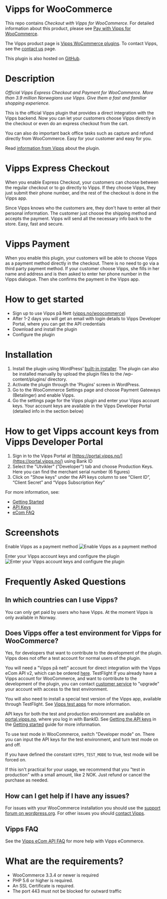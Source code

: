 # Vipps for WooCommerce

This repo contains *Checkout with Vipps for WooCommerce*. For detailed information about this product, please see 
[Pay with Vipps for WooCommerce](https://wordpress.org/plugins/woo-vipps/).

The Vipps product page is [Vipps WoCommerce plugins](https://www.vipps.no/produkter-og-tjenester/bedrift/ta-betalt-paa-nett/ta-betalt-paa-nett/woocommerce/).
To contact Vipps, see the [contact us](https://developer.vippsmobilepay.com/docs/vipps-developers/contact/) page.

This plugin is also hosted on [GitHub](https://github.com/vippsas/vipps-woocommerce).

# Description

*Official Vipps Express Checkout and Payment for WooCommerce. More than 3.9 million Norwegians use Vipps. Give them a fast and familiar shopping experience.*

This is the official Vipps plugin that provides a direct integration with the Vipps backend. Now you can let your customers choose Vipps directly in the checkout or even do an express checkout from the cart.

You can also do important back office tasks such as capture and refund directly from WooCommerce. Easy for your customer and easy for you.

Read [information from Vipps](https://www.vipps.no/produkter-og-tjenester/bedrift/ta-betalt-paa-nett/ta-betalt-paa-nett/woocommerce/) about the plugin.

# Vipps Express Checkout

When you enable Express Checkout, your customers can choose between the regular checkout or to go directly to Vipps. If they choose Vipps, they just submit their phone number, and the rest of the checkout is done in the Vipps app.

Since Vipps knows who the customers are, they don't have to enter all their personal information. The customer just choose the shipping method and accepts the payment. Vipps will send all the necessary info back to the store. Easy, fast and secure.

# Vipps Payment

When you enable this plugin, your customers will be able to choose Vipps as a payment method directly in the checkout. There is no need to go via a third party payment method. If your customer choose Vipps, she fills in her name and address and is then asked to enter her phone number in the Vipps dialogue. Then she confirms the payment in the Vipps app.

# How to get started

* Sign up to use Vipps på Nett ([vipps.no/woocommerce](https://www.vipps.no/produkter-og-tjenester/bedrift/ta-betalt-paa-nett/ta-betalt-paa-nett/woocommerce/))
* After 1-2 days you will get an email with login details to Vipps Developer Portal, where you can get the API credentials
* Download and install the plugin
* Configure the plugin

# Installation

1. Install the plugin using WordPress’ [built-in installer](https://codex.wordpress.org/Managing_Plugins#Installing_Plugins). The plugin can also be installed manually by upload the plugin files to the /wp-content/plugins/ directory.
2. Activate the plugin through the 'Plugins' screen in WordPress.
3. Go to the WooCommerce Settings page and choose Payment Gateways (Betalinger) and enable Vipps.
4. Go the settings page for the Vipps plugin and enter your Vipps account keys. Your account keys are available in the Vipps Developer Portal (detailed info in the section below)

# How to get Vipps account keys from Vipps Developer Portal

1. Sign in to the Vipps Portal at [https://portal.vipps.no/](https://portal.vipps.no/) using Bank ID
2. Select the "Utvikler" ("Developer") tab and choose Production Keys. Here you can find the merchant serial number (6 figures)
3. Click on "Show keys" under the API keys column to see “Client ID”, “Client Secret” and “Vipps Subscription Key”

For more information, see:
* [Getting Started](https://developer.vippsmobilepay.com/docs/vipps-developers/vipps-getting-started)
* [API Keys](https://developer.vippsmobilepay.com/docs/vipps-developers/common-topics/api-keys)
* [eCom FAQ](https://developer.vippsmobilepay.com/docs/APIs/ecom-api/vipps-ecom-api-faq)

# Screenshots
Enable Vipps as a payment method
![Enable Vipps as a payment method](https://raw.github.com/vippsas/vipps-woocommerce/master/wp-org-assets/screenshot-1.png?raw=true "Enable Vipps as a payment method.")

Enter your Vipps account keys and configure the plugin
![Enter your Vipps account keys and configure the plugin](https://raw.github.com/vippsas/vipps-woocommerce/master/wp-org-assets/screenshot-2.png?raw=true "Enter your Vipps account keys and configure the plugin")

# Frequently Asked Questions

## In which countries can I use Vipps?

You can only get paid by users who have Vipps. At the moment Vipps is only available in Norway.

## Does Vipps offer a test environment for Vipps for WooCommerce?

Yes, for developers that want to contribute to the development of the plugin.
Vipps does not offer a test account for normal users of the plugin.

You will need a "Vipps på nett" account for direct integration with the Vipps
eCom API v2, which can be ordered
[here](https://vipps.no/produkter-og-tjenester/bedrift/ta-betalt-paa-nett/ta-betalt-paa-nett/).
TestFlight
If you already have a Vipps account for WooCommerce, and want to contribute to
the development of the plugin, you can contact
[customer service](https://www.vipps.no/kontakt-oss/bedrift/)
to "upgrade" your account with access to the test environment.

You will also need to install a special test version of the Vipps app, available
through TestFlight. See
[Vipps test apps](https://developer.vippsmobilepay.com/docs/vipps-developers/test-environment/#vipps-test-apps)
for more information.

API keys for both the test and production environment are available on
[portal.vipps.no](https://portal.vipps.no), where you log in with BankID.
See [Getting the API keys](https://developer.vippsmobilepay.com/docs/vipps-developers/vipps-getting-started#getting-the-api-keys)
in the
[Getting started](https://developer.vippsmobilepay.com/docs/vipps-developers/vipps-getting-started)
guide for more information.

To use test mode in WooCommerce, switch "Developer mode" on. There you can input
the API keys for the test environment, and turn test mode on and off.

If you have defined the constant `VIPPS_TEST_MODE` to true, test mode will be forced on.

If this isn't practical for your usage, we recommend that you "test in production"
with a small amount, like 2 NOK. Just refund or cancel the purchase as needed.

## How can I get help if I have any issues?

For issues with your WooCommerce installation you should use the [support forum on wordpress.org](https://wordpress.org/support/plugin/woo-vipps). For other issues you should [contact Vipps](https://developer.vippsmobilepay.com/docs/vipps-developers/contact).

## Vipps FAQ

See the
[Vipps eCom API FAQ](https://developer.vippsmobilepay.com/docs/APIs/ecom-api/vipps-ecom-api-faq)
for more help with Vipps eCommerce.

# What are the requirements?

* WooCommerce 3.3.4 or newer is required
* PHP 5.6 or higher is required.
* An SSL Certificate is required.
* The port 443 must not be blocked for outward traffic
